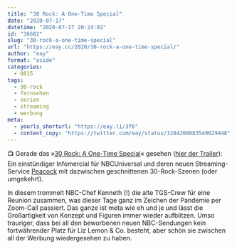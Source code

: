 ```yaml
---
title: "30 Rock: A One-Time Special"
date: "2020-07-17"
datetime: "2020-07-17 20:24:02"
id: "36682"
slug: "30-rock-a-one-time-special"
url: "https://eay.cc/2020/30-rock-a-one-time-special/"
author: "eay"
format: "aside"
categories:
  - 0815
tags:
  - 30-rock
  - fernsehen
  - serien
  - streaming
  - werbung
meta:
  - yourls_shorturl: "https://eay.li/3f6"
  - content_copy: "https://twitter.com/eay/status/1284208083540029448"
---
```


📺 Gerade das »[30 Rock: A One-Time Special](https://www.imdb.com/title/tt12536062/)« gesehen ([hier der Trailer](https://eay.cc/2020/onemore30rock/)): Ein einstündiger Infomercial für NBCUniversal und deren neuen Streaming-Service [Peacock](https://en.wikipedia.org/wiki/Peacock_(streaming_service)) mit dazwischen geschnittenen 30-Rock-Szenen (oder umgekehrt).

In diesem trommelt NBC-Chef Kenneth (!) die alte TGS-Crew für eine Reunion zusammen, was dieser Tage ganz im Zeichen der Pandemie per Zoom-Call passiert. Das ganze ist meta wie eh und je und lässt die Großartigkeit von Konzept und Figuren immer wieder aufblitzen. Umso trauriger, dass bei all den beworbenen neuen NBC-Sendungen kein fortwährender Platz für Liz Lemon & Co. besteht, aber schön sie zwischen all der Werbung wiedergesehen zu haben.
